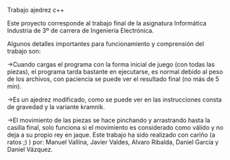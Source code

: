 Trabajo ajedrez c++

Este proyecto corresponde al trabajo final de la asignatura Informática Industria de 3º de carrera de Ingeniería Electrónica.

Algunos detalles importantes para funcionamiento y comprensión del trabajo son:

->Cuando cargas el programa con la forma inicial de juego (con todas las piezas), el programa tarda bastante en ejecutarse, es normal debido al peso de los archivos, con paciencia se puede ver el resultado final (no más de 5 min).

->Es un ajedrez modificado, como se puede ver en las instrucciones consta de gravedad y la variante kramnik.

->El movimiento de las piezas se hace pinchando y arrastrando hasta la casilla final, solo funciona si el movimiento es considerado como válido y no deja a su propio rey en jaque.
Este trabajo ha sido realizado con cariño (a ratos ;) ) por: Manuel Vallina, Javier Valdes, Alvaro Ribalda, Daniel García y Daniel Vázquez.
